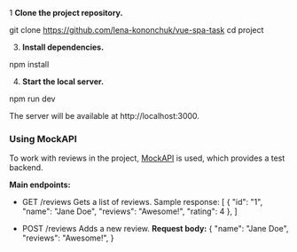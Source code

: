 1 **Clone the project repository.**

git clone https://github.com/lena-kononchuk/vue-spa-task
cd project

3. **Install dependencies.**

npm install

4. **Start the local server.**

npm run dev

The server will be available at http://localhost:3000.
### Using MockAPI

To work with reviews in the project, [MockAPI](https://mockapi.io/) is used, which provides a test backend.

**Main endpoints:**

- GET /reviews
Gets a list of reviews.
Sample response:
[
  {
    "id": "1",
    "name": "Jane Doe",
    "reviews": "Awesome!",
    "rating": 4
  },
]

- POST /reviews
Adds a new review.
**Request body:**
{
"name": "Jane Doe",
"reviews": "Awesome!",
}